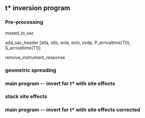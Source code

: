 ## t* inversion program

### Pre-processing
mseed_to_sac

add_sac_header [stla, stlo, evla, evlo, evdp, P_arrivaltime(T0), S_arrivaltime(T1)]

remove_instrument_response

### geometric spreading

### main program -- invert for t* with site effects

### stack site effects

### main program -- invert for t* with site effects corrected
